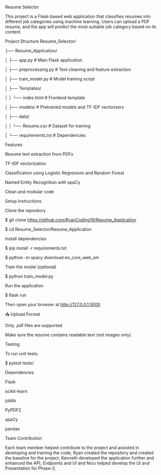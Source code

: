 Resume Selector

This project is a Flask-based web application that classifies resumes into different job categories using machine learning. Users can upload a PDF resume, and the app will predict the most suitable job category based on its content.


Project Structure
Resume_Selector/

├── Resume_Application/

│   ├── app.py                  # Main Flask application

│   ├── preprocessing.py        # Text cleaning and feature extraction

│   ├── train_model.py          # Model training script

│   ├── Templates/

│   │   └── index.html          # Frontend template

│   ├── models/                 # Pretrained models and TF-IDF vectorizers

│   ├── data/

│   │   └── Resume.csv          # Dataset for training

│   └── requirements.txt        # Dependencies

Features

Resume text extraction from PDFs

TF-IDF vectorization

Classification using Logistic Regression and Random Forest

Named Entity Recognition with spaCy

Clean and modular code

Setup Instructions

Clone the repository

$ git clone https://github.com/RyanCoding19/Resume_Application

$ cd Resume_Selector/Resume_Application

Install dependencies

$ pip install -r requirements.txt

$ python -m spacy download en_core_web_sm

Train the model (optional)

$ python train_model.py

Run the application

$ flask run

Then open your browser at http://127.0.0.1:5000

📥 Upload Format

Only .pdf files are supported

Make sure the resume contains readable text (not images only)

Testing

To run unit tests:

$ pytest tests/

Dependencies

Flask

scikit-learn

joblib

PyPDF2

spaCy

pandas

Team Contribution

Each team member helped contribute to the project and assisted in developing and training the code, Ryan created the repository and created the baseline for the project, Kenneth developed the application further and enhanced the API, Endpoints and UI and Nico helped develop the UI and Presentation for Phase-2.

